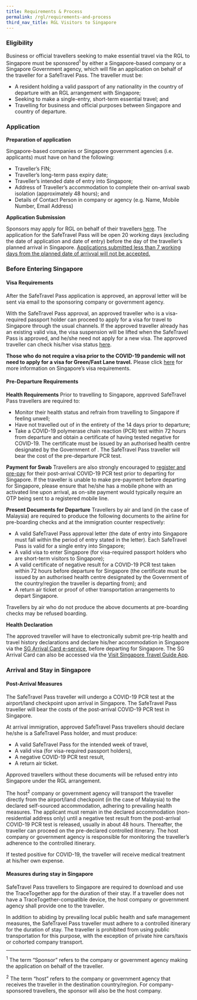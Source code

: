 ```yaml
---
title: Requirements & Process
permalink: /rgl/requirements-and-process
third_nav_title: RGL Visitors to Singapore
---
```

### Eligibility

Business or official travellers seeking to make essential travel via the RGL to Singapore must be sponsored<sup>1</sup> by either a Singapore-based company or a Singapore Government agency, which will file an application on behalf of the traveller for a SafeTravel Pass. The traveller must be:

- A resident holding a valid passport of any nationality in the country of departure with an RGL arrangement with Singapore;
- Seeking to make a single-entry, short-term essential travel; and
- Travelling for business and official purposes between Singapore and country of departure.

### Application

**Preparation of application**

Singapore-based companies or Singapore government agencies (i.e. applicants) must have on hand the following:
- Traveller’s FIN;
- Traveller’s long-term pass expiry date;
- Traveller’s intended date of entry into Singapore;
- Address of Traveller’s accommodation to complete their on-arrival swab isolation (approximately 48 hours); and
- Details of Contact Person in company or agency (e.g. Name, Mobile Number, Email Address)

**Application Submission**

Sponsors may apply for RGL on behalf of their travellers [here](rgl/apply-now). The application for the SafeTravel Pass will be open 20 working days (excluding the date of application and date of entry) before the day of the traveller’s planned arrival in Singapore. <u>Applications submitted less than 7 working days from the planned date of arrivval will not be accepted.</u>

### Before Entering Singapore

#### Visa Requirements

After the SafeTravel Pass application is approved, an approval letter will be sent via email to the sponsoring company or government agency.

With the SafeTravel Pass approval, an approved traveller who is a visa-required passport holder can proceed to apply for a visa for travel to Singapore through the usual channels. If the approved traveller already has an existing valid visa, the visa suspension will be lifted when the SafeTravel Pass is approved, and he/she need not apply for a new visa. The approved traveller can check his/her visa status [here](https://eservices.ica.gov.sg/esvclandingpage/save).

**Those who do not require a visa prior to the COVID-19 pandemic will not need to apply for a visa for Green/Fast Lane travel.** Please click [here](https://www.ica.gov.sg/enteranddeparting/before/entryvisa/) for more information on Singapore’s visa requirements.

#### Pre-Departure Requirements

**Health Requirements**
Prior to travelling to Singapore, approved SafeTravel Pass travellers are required to:
- Monitor their health status and refrain from travelling to Singapore if feeling unwell;
- Have not travelled out of <country> in the entirety of the 14 days prior to departure;
- Take a COVID-19 polymerase chain reaction (PCR) test within 72 hours from departure and obtain a certificate of having tested negative for COVID-19. The certificate must be issued by an authorised health centre designated by the Government of <country>. The SafeTravel Pass traveller will bear the cost of the pre-departure PCR test.

**Payment for Swab**
Travellers are also strongly encouraged to [register and pre-pay](https://safetravel.changiairport.com/#/) for their post-arrival COVID-19 PCR test prior to departing for Singapore. If the traveller is unable to make pre-payment before departing for Singapore, please ensure that he/she has a mobile phone with an activated line upon arrival, as on-site payment would typically require an OTP being sent to a registered mobile line. 

**Present Documents for Departure**
Travellers by air and land (in the case of Malaysia) are required to produce the following documents to the airline for pre-boarding checks and at the immigration counter respectively:

  - A valid SafeTravel Pass approval letter (the date of entry into Singapore must fall within the period of entry stated in the letter). Each SafeTravel Pass is valid for a single entry into Singapore;
  - A valid visa to enter Singapore (for visa-required passport holders who are short-term visitors to Singapore);
  - A valid certificate of negative result for a COVID-19 PCR test taken within 72 hours before departure for Singapore (the certificate must be issued by an authorised health centre designated by the Government of the country/region the traveller is departing from); and
  - A return air ticket or proof of other transportation arrangements to depart Singapore.

Travellers by air who do not produce the above documents at pre-boarding checks may be refused boarding.

**Health Declaration**

The approved traveller will have to electronically submit pre-trip health and travel history declarations and declare his/her accommodation in Singapore via the [SG Arrival Card e-service](https://eservices.ica.gov.sg/sgarrivalcard/), before departing for Singapore. The SG Arrival Card can also be accessed via the [Visit Singapore Travel Guide App](https://www.visitsingapore.com/travel-guide-tips/visit-singapore-travel-guide-app/).

### **Arrival and Stay in Singapore**

#### Post-Arrival Measures

The SafeTravel Pass traveller will undergo a COVID-19 PCR test at the airport/land checkpoint upon arrival in Singapore.  The SafeTravel Pass traveller will bear the costs of the post-arrival COVID-19 PCR test in Singapore. 

At arrival immigration, approved SafeTravel Pass travellers should declare he/she is a SafeTravel Pass holder, and must produce:
- A valid SafeTravel Pass for the intended week of travel,
- A valid visa (for visa-required passport holders),
- A negative COVID-19 PCR test result,
- A return air ticket.

Approved travellers without these documents will be refused entry into Singapore under the RGL arrangement.

The host<sup>2</sup> company or government agency will transport the traveller directly from the airport/land checkpoint (in the case of Malaysia) to the declared self-sourced accommodation, adhering to prevailing health measures. The applicant must remain in the declared accommodation (non-residential address only) until a negative test result from the post-arrival COVID-19 PCR test is released, usually in about 48 hours. Thereafter, the traveller can proceed on the pre-declared controlled itinerary. The host company or government agency is responsible for monitoring the traveller’s adherence to the controlled itinerary. 

If tested positive for COVID-19, the traveller will receive medical treatment at his/her own expense. 

#### Measures during stay in Singapore

SafeTravel Pass travellers to Singapore are required to download and use the TraceTogether app for the duration of their stay.  If a traveller does not have a TraceTogether-compatible device, the host company or government agency shall provide one to the traveller.

In addition to abiding by prevailing local public health and safe management measures, the SafeTravel Pass traveller must adhere to a controlled itinerary for the duration of stay. The traveller is prohibited from using public transportation for this purpose, with the exception of private hire cars/taxis or cohorted company transport.


-----

<sup>1</sup> The term “Sponsor” refers to the company or government agency making the application on behalf of the traveller.

<sup>2</sup> The term “host” refers to the company or government agency that receives the traveller in the destination country/region. For company-sponsored travellers, the sponsor will also be the host company.
